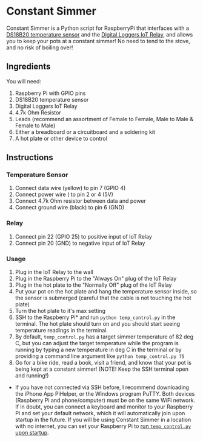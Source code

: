 # Constant Simmer

Constant Simmer is a Python script for RaspberryPi that interfaces with a [DS18B20 temperature sensor](https://www.adafruit.com/product/381) and the [Digital Loggers IoT Relay](https://dlidirect.com/products/iot-power-relay), and allows you to keep your pots at a constant simmer! No need to tend to the stove, and no risk of boiling over!

## Ingredients
You will need:
1. Raspberry Pi with GPIO pins
2. DS18B20 temperature sensor
3. Digital Loggers IoT Relay
4. 4.7k Ohm Resistor
5. Leads (recommend an assortment of Female to Female, Male to Male & Female to Male)
6. Either a breadboard or a circuitboard and a soldering kit
7. A hot plate or other device to control

## Instructions
### Temperature Sensor
1. Connect data wire (yellow) to pin 7 (GPIO 4)
2. Connect power wire ( to pin 2 or 4 (5V)
3. Connect 4.7k Ohm resistor between data and power
4. Connect ground wire (black) to pin 6 (GND)

### Relay
1. Connect pin 22 (GPIO 25) to positive input of IoT Relay
2. Connect pin 20 (GND) to negative input of IoT Relay

### Usage
1. Plug in the IoT Relay to the wall
2. Plug in the Raspberry Pi to the "Always On" plug of the IoT Relay
3. Plug in the hot plate to the "Normally Off" plug of the IoT Relay
4. Put your pot on the hot plate and hang the temperature sensor inside, so the sensor is submerged (careful that the cable is not touching the hot plate)
5. Turn the hot plate to it's max setting
6. SSH to the Raspberry Pi* and run `python temp_control.py` in the terminal. The hot plate should turn on and you should start seeing temperature readings in the terminal.
7. By default, `temp_control.py` has a target simmer temperature of 82 deg C, but you can adjust the target temperature while the program is running by typing a new temperature in deg C in the terminal or by providing a command line argument like `python temp_control.py 75`
8. Go for a bike ride, read a book, visit a friend, and know that your pot is being kept at a constant simmer! (NOTE! Keep the SSH terminal open and running!)

* If you have not connected via SSH before, I recommend downloading the iPhone App PiHelper, or the Windows program PuTTY. Both devices (Raspberry Pi and phone/computer) must be on the same WiFi network. If in doubt, you can connect a keyboard and monitor to your Raspberry Pi and set your default network, which it will automatically join upon startup in the future. If you will be using Constant Simmer in a location with no internet, you can set your Raspberry Pi to [run `temp_control.py` upon startup](https://www.youtube.com/watch?v=Gl9HS7-H0mI).
